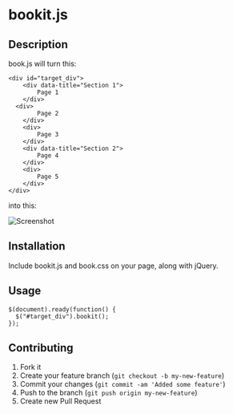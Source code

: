 bookit.js
=========

## Description

book.js will turn this:

    <div id="target_div">
        <div data-title="Section 1">
            Page 1
        </div>
      <div>
            Page 2
        </div>
    	<div>
            Page 3
        </div>
        <div data-title="Section 2">
            Page 4
        </div>
        <div>
            Page 5
        </div>
    </div>
    
into this:

![Screenshot](https://raw.github.com/InfoTech/bookit.js/master/example.png)

## Installation

Include bookit.js and book.css on your page, along with jQuery.

## Usage

    $(document).ready(function() {
      $("#target_div").bookit();
    });

## Contributing

1. Fork it
2. Create your feature branch (`git checkout -b my-new-feature`)
3. Commit your changes (`git commit -am 'Added some feature'`)
4. Push to the branch (`git push origin my-new-feature`)
5. Create new Pull Request
